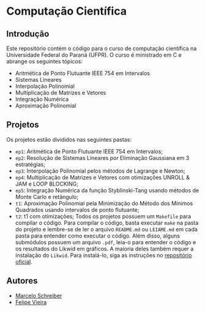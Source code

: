 # Computação Científica
## Introdução

Este repositório contém o código para o curso de computação científica na Universidade Federal do Paraná (UFPR). O curso é ministrado em C e abrange os seguintes tópicos:

- Aritmética de Ponto Flutuante IEEE 754 em Intervalos
- Sistemas Lineares
- Interpolação Polinomial
- Multiplicação de Matrizes e Vetores
- Integração Numérica
- Aproximação Polinomial

## Projetos

Os projetos estão divididos nas seguintes pastas:

- `ep1`: Aritmética de Ponto Flutuante IEEE 754 em Intervalos;
- `ep2`: Resolução de Sistemas Lineares por Eliminação Gaussiana em 3 estratégias;
- `ep3`: Interpolação Polinomial pelos métodos de Lagrange e Newton;
- `ep4`: Multiplicação de Matrizes e Vetores com otimizações UNROLL & JAM e LOOP BLOCKING;
- `ep5`: Integração Numérica da função Styblinski-Tang usando métodos de Monte Carlo e retângulo;
- `t1`: Aproximação Polinomial pela Minimização do Método dos Mínimos Quadrados usando intervalos de ponto flutuante;
- `t2`: t1 com otimizações;
Todos os projetos possuem um `Makefile` para compilar o código. Para compilar o código, basta executar `make` na pasta do projeto e lembre-se de ler o arquivo `README.md` ou `LEIAME.md` em cada pasta para entender como executar o código. Além disso, alguns submódulos possuem um arquivo `.pdf`, leia-o para entender o código e os resultados do Likwid em gráficos.
A maioria deles também requer a instalação do `Likwid`. Para instalá-lo, siga as instruções no [repositório oficial](https://github.com/RRZE-HPC/likwid).

## Autores

- [Marcelo Schreiber](https://github.com/marcelo-schreiber)
- [Felipe Vieira](https://github.com/felipeqvieira)
